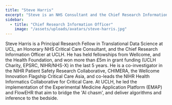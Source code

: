 ```yaml
---
title: "Steve Harris"
excerpt: "Steve is an NHS Consultant and the Chief Research Information Officer at UCLH."
sidebar:
  - title: "Chief Research Information Officer"
    image: "/assets/uploads/avatars/steve-harris.jpg"
---
```


Steve Harris is a Principal Research Fellow in Translational Data Science at UCL, an Honorary NHS Critical Care Consultant, and the Chief Research Information Officer at UCLH. He has held fellowships from Wellcome, and the Health Foundation, and won more than £5m in grant funding (UCLH Charity, EPSRC, NIHR/NHS-X) in the last 5 years. He is a co-investigator in the NIHR Patient Safety Research Collaborative, CHIMERA, the Wellcome Innovation Flagship Critical Care Asia, and co-leads the NIHR Health Informatics Collaborative for Critical Care. At UCLH, he led the implementation of the Experimental Medicine Application Platform (EMAP) and FlowEHR that aim to bridge the 'AI chasm', and deliver algorithms and inference to the bedside.
